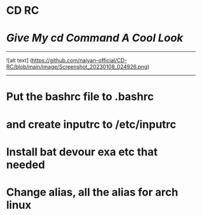 # CD RC 
# _Give My cd Command A Cool Look_


*** 
![alt text] (https://github.com/naiyan-official/CD-RC/blob/main/image/Screenshot_20230108_024926.png)
***




# Put the bashrc file to .bashrc 
# and create inputrc to /etc/inputrc
# Install bat devour exa etc that needed 
# Change alias, all the alias for arch linux 


